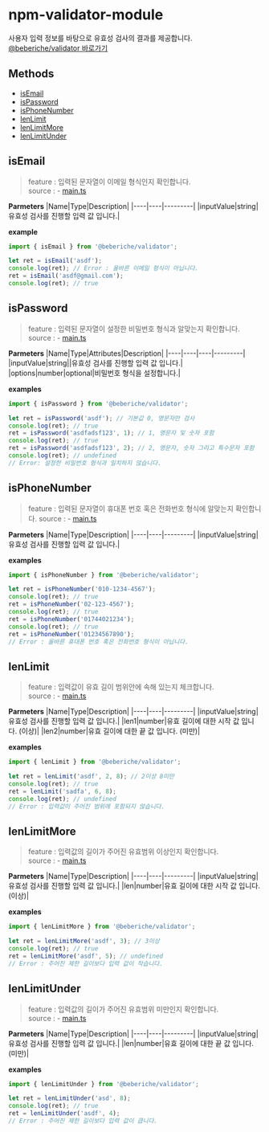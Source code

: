 # npm-validator-module

사용자 입력 정보를 바탕으로 유효성 검사의 결과를 제공합니다.  
[@beberiche/validator 바로가기](https://www.npmjs.com/package/@beberiche/validator)

## Methods

- [isEmail](#isemail)
- [isPassword](#ispassword)
- [isPhoneNumber](#isphonenumber)
- [lenLimit](#lenlimit)
- [lenLimitMore](#lenlimitmore)
- [lenLimitUnder](#lenlimitunder)

## isEmail

> feature : 입력된 문자열이 이메일 형식인지 확인합니다.  
> source : - [main.ts](./src/main.ts/#L124)

**Parmeters**
|Name|Type|Description|
|----|----|---------|
|inputValue|string|유효성 검사를 진행할 입력 값 입니다.|

**example**

```js
import { isEmail } from '@beberiche/validator';

let ret = isEmail('asdf');
console.log(ret); // Error : 올바른 이메일 형식이 아닙니다.
ret = isEmail('asdf@gmail.com');
console.log(ret); // true
```

## isPassword

> feature : 입력된 문자열이 설정한 비밀번호 형식과 알맞는지 확인합니다.  
> source : - [main.ts](./src/main.ts/#L151)

**Parmeters**
|Name|Type|Attributes|Description|
|----|----|----|---------|
|inputValue|string||유효성 검사를 진행할 입력 값 입니다.|
|options|number|optional|비밀번호 형식을 설정합니다.|

**examples**

```js
import { isPassword } from '@beberiche/validator';

let ret = isPassword('asdf'); // 기본값 0, 영문자만 검사
console.log(ret); // true
ret = isPassword('asdfadsf123', 1); // 1, 영문자 및 숫자 포함
console.log(ret); // true
ret = isPassword('asdfadsf123', 2); // 2, 영문자, 숫자 그리고 특수문자 포함
console.log(ret); // undefined
// Error: 설정한 비밀번호 형식과 일치하지 않습니다.
```

## isPhoneNumber

> feature : 입력된 문자열이 휴대폰 번호 혹은 전화번호 형식에 알맞는지 확인합니다.
> source : - [main.ts](./src/main.ts/#L183)

**Parmeters**
|Name|Type|Description|
|----|----|---------|
|inputValue|string|유효성 검사를 진행할 입력 값 입니다.|

**examples**

```js
import { isPhoneNumber } from '@beberiche/validator';

let ret = isPhoneNumber('010-1234-4567');
console.log(ret); // true
ret = isPhoneNumber('02-123-4567');
console.log(ret); // true
ret = isPhoneNumber('01744021234');
console.log(ret); // true
ret = isPhoneNumber('01234567890');
// Error : 올바른 휴대폰 번호 혹은 전화번호 형식이 아닙니다.
```

## lenLimit

> feature : 입력값이 유효 길이 범위안에 속해 있는지 체크합니다.  
> source : - [main.ts](./src/main.ts/#L55)

**Parmeters**
|Name|Type|Description|
|----|----|---------|
|inputValue|string|유효성 검사를 진행할 입력 값 입니다.|
|len1|number|유효 길이에 대한 시작 값 입니다. (이상)|
|len2|number|유효 길이에 대한 끝 값 입니다. (미만)|

**examples**

```js
import { lenLimit } from '@beberiche/validator';

let ret = lenLimit('asdf', 2, 8); // 2이상 8미만
console.log(ret); // true
ret = lenLimit('sadfa', 6, 8);
console.log(ret); // undefined
// Error : 입력값이 주어진 범위에 포함되지 않습니다.
```

## lenLimitMore

> feature : 입력값의 길이가 주어진 유효범위 이상인지 확인합니다.  
> source : - [main.ts](./src/main.ts/#L77)

**Parmeters**
|Name|Type|Description|
|----|----|---------|
|inputValue|string|유효성 검사를 진행할 입력 값 입니다.|
|len|number|유효 길이에 대한 시작 값 입니다. (이상)|

**examples**

```js
import { lenLimitMore } from '@beberiche/validator';

let ret = lenLimitMore('asdf', 3); // 3이상
console.log(ret); // true
ret = lenLimitMore('asdf', 5); // undefined
// Error : 주어진 제한 길이보다 입력 값이 작습니다.
```

## lenLimitUnder

> feature : 입력값의 길이가 주어진 유효범위 미만인지 확인합니다.  
> source : - [main.ts](./src/main.ts/#L99)

**Parmeters**
|Name|Type|Description|
|----|----|---------|
|inputValue|string|유효성 검사를 진행할 입력 값 입니다.|
|len|number|유효 길이에 대한 끝 값 입니다. (미만)|

**examples**

```js
import { lenLimitUnder } from '@beberiche/validator';

let ret = lenLimitUnder('asd', 8);
console.log(ret); // true
ret = lenLimitUnder('asdf', 4);
// Error : 주어진 제한 길이보다 입력 값이 큽니다.
```

